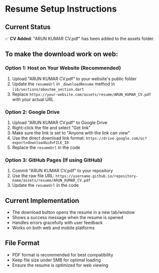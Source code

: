 # Resume Setup Instructions

## Current Status
✅ **CV Added**: "ARUN KUMAR CV.pdf" has been added to the assets folder.

## To make the download work on web:

### Option 1: Host on Your Website (Recommended)
1. Upload "ARUN KUMAR CV.pdf" to your website's public folder
2. Update the `resumeUrl` in `_downloadResume` method in `lib/sections/aboutme_section.dart`
3. Replace `https://your-website.com/assets/resume/ARUN_KUMAR_CV.pdf` with your actual URL

### Option 2: Google Drive
1. Upload "ARUN KUMAR CV.pdf" to Google Drive
2. Right-click the file and select "Get link"
3. Make sure the link is set to "Anyone with the link can view"
4. Use the direct download link format: `https://drive.google.com/uc?export=download&id=FILE_ID`
5. Replace the `resumeUrl` in the code

### Option 3: GitHub Pages (If using GitHub)
1. Commit "ARUN KUMAR CV.pdf" to your repository
2. Use the raw file URL: `https://username.github.io/repository-name/assets/resume/ARUN_KUMAR_CV.pdf`
3. Update the `resumeUrl` in the code

## Current Implementation
- The download button opens the resume in a new tab/window
- Shows a success message when the resume is opened
- Handles errors gracefully with user feedback
- Works on both web and mobile platforms

## File Format
- PDF format is recommended for best compatibility
- Keep file size under 5MB for optimal loading
- Ensure the resume is optimized for web viewing
